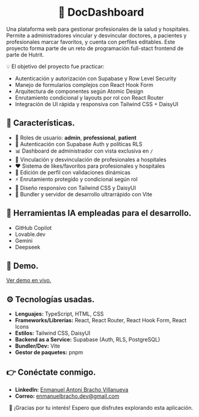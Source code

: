 <h1 align="center">🏥 DocDashboard</h1>

Una plataforma web para gestionar profesionales de la salud y hospitales. Permite a administradores vincular y desvincular doctores, a pacientes y profesionales marcar favoritos, y cuenta con perfiles editables. Este proyecto forma parte de un reto de programación full-stact frontend de parte de Hutrit.

💡 El objetivo del proyecto fue practicar:

-   Autenticación y autorización con Supabase y Row Level Security
-   Manejo de formularios complejos con React Hook Form
-   Arquitectura de componentes según Atomic Design
-   Enrutamiento condicional y layouts por rol con React Router
-   Integración de UI rápida y responsiva con Tailwind CSS + DaisyUI

## 🧩 Características.

-   👥 Roles de usuario: **admin**, **professional**, **patient**
-   🔐 Autenticación con Supabase Auth y políticas RLS
-   📊 Dashboard de administrador con vista exclusiva en `/`
-   🔗 Vinculación y desvinculación de profesionales a hospitales
-   ❤️ Sistema de likes/favoritos para profesionales y hospitales
-   📝 Edición de perfil con validaciones dinámicas
-   ⚡ Enrutamiento protegido y condicional según rol
-   🎨 Diseño responsivo con Tailwind CSS y DaisyUI
-   🚀 Bundler y servidor de desarrollo ultrarrápido con Vite

## 🤖 Herramientas IA empleadas para el desarrollo.

-   GitHub Copilot
-   Lovable.dev
-   Gemini
-   Deepseek

## 🚀 Demo.

[Ver demo en vivo.](https://enmanuel-ve.github.io/DocDashboard/)

## ⚙ Tecnologías usadas.

-   **Lenguajes:** TypeScript, HTML, CSS
-   **Frameworks/Librerías:** React, React Router, React Hook Form, React Icons
-   **Estilos:** Tailwind CSS, DaisyUI
-   **Backend as a Service:** Supabase (Auth, RLS, PostgreSQL)
-   **Bundler/Dev:** Vite
-   **Gestor de paquetes:** pnpm

## 👉 Conéctate conmigo.

-   **LinkedIn:** [Enmanuel Antoni Bracho Villanueva](https://www.linkedin.com/in/enmanuel-antoni-bracho-villanueva/)
-   **Correo:** [enmanuelbracho.dev@gmail.com](mailto:enmanuelbracho.dev@gmail.com)

<footer align="center">🤗 ¡Gracias por tu interés! Espero que disfrutes explorando esta aplicación.</footer>
